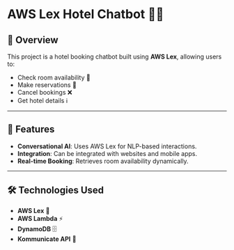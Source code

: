 # AWS Lex Hotel Chatbot 🏨🤖

## 📌 Overview
This project is a hotel booking chatbot built using **AWS Lex**, allowing users to:
- Check room availability 🏡
- Make reservations 📝
- Cancel bookings ❌
- Get hotel details ℹ️

---

## 🚀 Features
- **Conversational AI**: Uses AWS Lex for NLP-based interactions.
- **Integration**: Can be integrated with websites and mobile apps.
- **Real-time Booking**: Retrieves room availability dynamically.

---

## 🛠️ Technologies Used
- **AWS Lex** 🤖
- **AWS Lambda** ⚡
- **DynamoDB** 🗄️
- **Kommunicate API** 🔗

